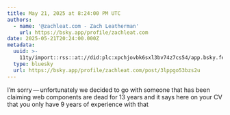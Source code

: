 ```yaml
---
title: May 21, 2025 at 8:24:00 PM UTC
authors:
  - name: '@zachleat.com - Zach Leatherman'
    url: https://bsky.app/profile/zachleat.com
date: 2025-05-21T20:24:00.000Z
metadata:
  uuid: >-
    11ty/import::rss::at://did:plc:xpchjovbk6sxl3bv74z7cs54/app.bsky.feed.post/3lppgo53bzs2u
  type: bluesky
  url: https://bsky.app/profile/zachleat.com/post/3lppgo53bzs2u
---
```

I’m sorry — unfortunately we decided to go with someone that has been claiming web components are dead for 13 years and it says here on your CV that you only have 9 years of experience with that